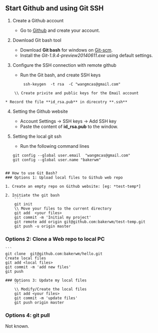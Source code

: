## Start Github and using Git SSH

1. Create a Github account
    * Go to [Github](https://github.com/) and create your account.

2. Download Git bash tool
    * Download **Git bash** for windows on [Git-scm](http://git-scm.com/downloads).
    * Install the *Git-1.9.4-preview20140611.exe* using default settings.

3. Configure the SSH connection with remote github
    * Run the Git bash, and create SSH keys
```
	    ssh-keygen  -t rsa  -C "wangmcas@gmail.com"
```
	    \\ Create privite and public keys for the Email account

    * Record the file **id_rsa.pub** in direcotry **.ssh**

4. Setting the Github website
    * Account Settings -> SSH keys -> Add SSH key
    * Paste the content of **id_rsa.pub** to the window.

5. Setting the local git ssh
    * Run the following command lines
	```
	git config --global user.email  "wangmcas@gmail.com"
	git config --global user.name "bakerwm"
```

## How to use Git Bash?
### Options 1: Upload local files to Github web repo

1. Create an empty repo on Github website: [eg: *test-temp*]

2. Initiate the git bash
	```
    git init
    \\ Move your files to the current directory
    git add  <your files>
	git commit -m 'Initial my project'
	git remote add origin git@github.com:bakerwm/test-temp.git
	git push -u origin master
```

### Options 2: Clone a Web repo to local PC
	```
    git clone  git@github.com:bakerwm/hello.git
    Create local files
    git add <local files>
    git commit -m 'add new files'
    git push
```
### Options 3: Update my local files
	```
    \\ Modify/Create the local files
    git add <your files>
    git commit -m 'update files'
    git push origin master
```

### Options 4: git pull
Not known.
